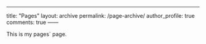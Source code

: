 ---
title:  "Pages"
layout: archive
permalink: /page-archive/
author_profile: true
comments: true
——

This is my pages` page.
